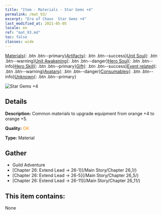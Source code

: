 ```yaml
---
title: "Item - Materials - Star Gems +4"
permalink: /mat_93/
excerpt: "Era of Chaos  Star Gems +4"
last_modified_at: 2021-05-05
locale: en
ref: "mat_93.md"
toc: false
classes: wide
---
```

 [Materials](/Items/){: .btn .btn--primary}[Artifacts](/Items/Artifacts/){: .btn .btn--success}[Unit Soul](/Items/UnitSoul/){: .btn .btn--warning}[Unit Awakening](/Items/UnitAwakening/){: .btn .btn--danger}[Hero Soul](/Items/HeroSoul/){: .btn .btn--info}[Hero Skill](/Items/HeroSkill/){: .btn .btn--primary}[Gift](/Items/Gift/){: .btn .btn--success}[Event related](/Items/Events/){: .btn .btn--warning}[Avatars](/Items/Avatars/){: .btn .btn--danger}[Consumables](/Items/Consumables/){: .btn .btn--info}[Unknown](/Items/Unknown/){: .btn .btn--primary}

 ![Star Gems +4](/images/t/i_cailiao_baoshi3.png)

## Details
 **Description:** Common materials to upgrade equipment from orange +4 to orange +5.

 **Quality:** <span style="color: #FF8C00">OK</span>

 **Type:** Material

## Gather

*    Guild Adventure 
*    [Chapter 26: Extend Lead -> 26-1](/Main Story/Chapter 26_1/) 
*    [Chapter 26: Extend Lead -> 26-5](/Main Story/Chapter 26_5/) 
*    [Chapter 26: Extend Lead -> 26-11](/Main Story/Chapter 26_11/) 

## This item contains:

  None

